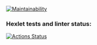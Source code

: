 [![Maintainability](https://api.codeclimate.com/v1/badges/0c7c48feb310403f4e27/maintainability)](https://codeclimate.com/github/Peccansy/python-project-lvl1/maintainability)

### Hexlet tests and linter status:
[![Actions Status](https://github.com/Peccansy/python-project-lvl1/workflows/hexlet-check/badge.svg)](https://github.com/Peccansy/python-project-lvl1/actions)